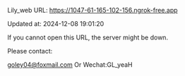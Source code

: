 Lily_web URL: https://1047-61-165-102-156.ngrok-free.app

Updated at: 2024-12-08 19:01:20

If you cannot open this URL, the server might be down.

Please contact: 

goley04@foxmail.com Or Wechat:GL_yeaH